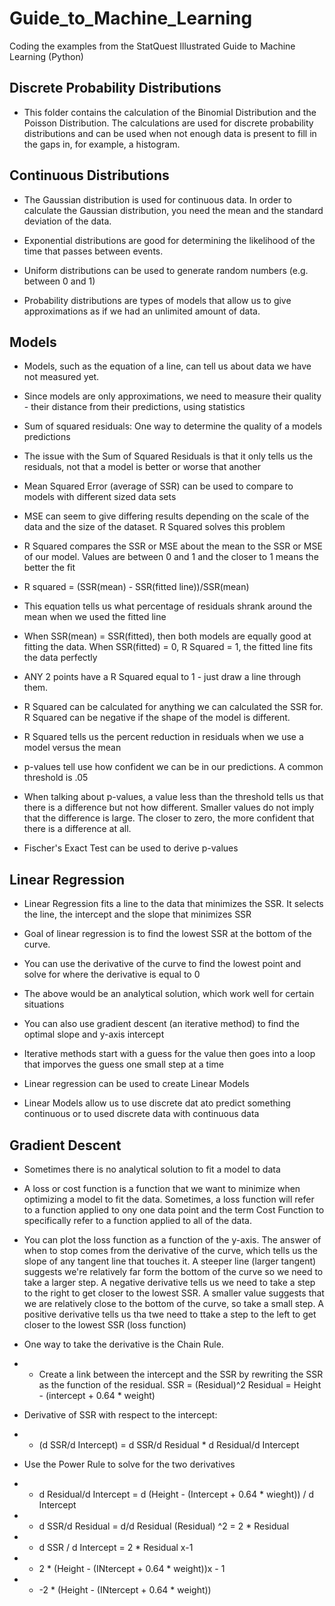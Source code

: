 # Guide_to_Machine_Learning

Coding the examples from the StatQuest Illustrated Guide to Machine Learning (Python)

## Discrete Probability Distributions

- This folder contains the calculation of the Binomial Distribution and the Poisson Distribution. The calculations are used for discrete probability distributions and can be used when not enough data is present to fill in the gaps in, for example, a histogram.

## Continuous Distributions

- The Gaussian distribution is used for continuous data. In order to calculate the Gaussian distribution, you need the mean and the standard deviation of the data.

- Exponential distributions are good for determining the likelihood of the time that passes between events.

- Uniform distributions can be used to generate random numbers (e.g. between 0 and 1)

- Probability distributions are types of models that allow us to give approximations as if we had an unlimited amount of data.

## Models

- Models, such as the equation of a line, can tell us about data we have not measured yet.

- Since models are only approximations, we need to measure their quality - their distance from their predictions, using statistics

- Sum of squared residuals: One way to determine the quality of a models predictions

- The issue with the Sum of Squared Residuals is that it only tells us the residuals, not that a model is better or worse that another

- Mean Squared Error (average of SSR) can be used to compare to models with different sized data sets

- MSE can seem to give differing results depending on the scale of the data and the size of the dataset. R Squared solves this problem

- R Squared compares the SSR or MSE about the mean to the SSR or MSE of our model. Values are between 0 and 1 and the closer to 1 means the better the fit

- R squared = (SSR(mean) - SSR(fitted line))/SSR(mean)

- This equation tells us what percentage of residuals shrank around the mean when we used the fitted line

- When SSR(mean) = SSR(fitted), then both models are equally good at fitting the data. When SSR(fitted) = 0, R Squared = 1, the fitted line fits the data perfectly

- ANY 2 points have a R Squared equal to 1 - just draw a line through them.

- R Squared can be calculated for anything we can calculated the SSR for. R Squared can be negative if the shape of the model is different.

- R Squared tells us the percent reduction in residuals when we use a model versus the mean

- p-values tell use how confident we can be in our predictions. A common threshold is .05

- When talking about p-values, a value less than the threshold tells us that there is a difference but not how different. Smaller values do not imply that the difference is large. The closer to zero, the more confident that there is a difference at all.

- Fischer's Exact Test can be used to derive p-values

## Linear Regression

- Linear Regression fits a line to the data that minimizes the SSR. It selects the line, the intercept and the slope that minimizes SSR

- Goal of linear regression is to find the lowest SSR at the bottom of the curve. 

- You can use the derivative of the curve to find the lowest point and solve for where the derivative is equal to 0

- The above would be an analytical solution, which work well for certain situations

- You can also use gradient descent (an iterative method) to find the optimal slope and y-axis intercept

- Iterative methods start with a guess for the value then goes into a loop that imporves the guess one small step at a time

- Linear regression can be used to create Linear Models

- Linear Models allow us to use discrete dat ato predict something continuous or to used discrete data with continuous data

## Gradient Descent

- Sometimes there is no analytical solution to fit a model to data

- A loss or cost function is a function that we want to minimize when optimizing a model to fit the data. Sometimes, a loss function will refer to a function applied to ony one data point and the term Cost Function to specifically refer to a function applied to all of the data. 

- You can plot the loss function as a function of the y-axis. The answer of when to stop comes from the derivative of the curve, which tells us the slope of any tangent line that touches it. A steeper line (larger tangent) suggests we're relatively far form the bottom of the curve so we need to take a larger step. A negative derivative tells us we need to take a step to the right to get closer to the lowest SSR. A smaller value suggests that we are relatively close to the bottom of the curve, so take a small step. A positive derivative tells us tha twe need to ttake a step to the left to get closer to the lowest SSR (loss function)

- One way to take the derivative is the Chain Rule. 

- - Create a link between the intercept and the SSR by rewriting the SSR as the function of the residual. SSR = (Residual)^2
Residual = Height - (intercept + 0.64 * weight)

- Derivative of SSR with respect to the intercept:

- - (d SSR/d Intercept) = d SSR/d Residual * d Residual/d Intercept

- Use the Power Rule to solve for the two derivatives

- - d Residual/d Intercept = d (Height - (Intercept + 0.64 * wieght)) / d Intercept

- - d SSR/d Residual = d/d Residual (Residual) ^2 = 2 * Residual

- - d SSR / d Intercept = 2 * Residual x-1

- - 2 * (Height - (INtercept + 0.64 * weight))x - 1

- - -2 * (Height - (INtercept + 0.64 * weight))

